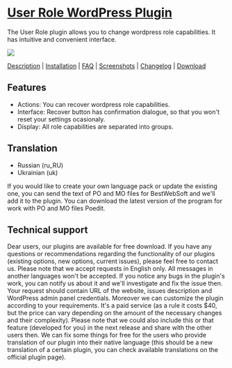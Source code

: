 <a href="http://bestwebsoft.com/plugin/user-role/" target=_blank>User Role WordPress Plugin</a>
==========================

The User Role plugin allows you to change wordpress role capabilities. It has intuitive and convenient interface. 

<img src="http://bestwebsoft.com/wp-content/uploads/2014/04/user-role-banner-website.jpg" />

<a href="http://bestwebsoft.com/plugin/user-role/#description" target=_blank>Description</a> | 
<a href="http://bestwebsoft.com/plugin/user-role/#installation" target=_blank>Installation</a> | 
<a href="http://bestwebsoft.com/plugin/user-role/#faq" target=_blank>FAQ</a> | 
<a href="http://bestwebsoft.com/plugin/user-role/#screenshots" target=_blank>Screenshots</a> | 
<a href="http://bestwebsoft.com/plugin/user-role/#changelog" target=_blank>Changelog</a> | 
<a href="http://bestwebsoft.com/plugin/user-role/#download" target=_blank>Download</a> 

Features
--------------------
* Actions: You can recover wordpress role capabilities.
* Interface: Recover button has confirmation dialogue, so that you won't reset your settings ocasionaly.
* Display: All role capabilities are separated into groups.

Translation
---------------------
* Russian (ru_RU)
* Ukrainian (uk)

If you would like to create your own language pack or update the existing one, you can send the text of PO and MO files for BestWebSoft and we'll add it to the plugin. You can download the latest version of the program for work with PO and MO files Poedit. 

Technical support
-------------------
Dear users, our plugins are available for free download. If you have any questions or recommendations regarding the functionality of our plugins (existing options, new options, current issues), please feel free to contact us. Please note that we accept requests in English only. All messages in another languages won't be accepted. If you notice any bugs in the plugin's work, you can notify us about it and we'll investigate and fix the issue then. Your request should contain URL of the website, issues description and WordPress admin panel credentials. Moreover we can customize the plugin according to your requirements. It's a paid service (as a rule it costs $40, but the price can vary depending on the amount of the necessary changes and their complexity). Please note that we could also include this or that feature (developed for you) in the next release and share with the other users then. We can fix some things for free for the users who provide translation of our plugin into their native language (this should be a new translation of a certain plugin, you can check available translations on the official plugin page). 
